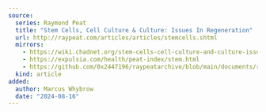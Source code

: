 ```yaml
---
source:
  series: Raymond Peat
  title: "Stem Cells, Cell Culture & Culture: Issues In Regeneration"
  url: http://raypeat.com/articles/articles/stemcells.shtml
  mirrors:
    - https://wiki.chadnet.org/stem-cells-cell-culture-and-culture-issues-in-regeneration
    - https://expulsia.com/health/peat-index/stem.html
    - https://github.com/0x2447196/raypeatarchive/blob/main/documents/raypeat.com/stemcells.md
  kind: article 
added:
  author: Marcus Whybrow
  date: "2024-08-16"
---
```

